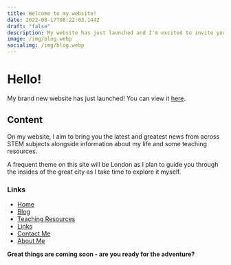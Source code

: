 ```yaml
---
title: Welcome to my website!
date: 2022-08-17T08:22:03.144Z
draft: "false"
description: My website has just launched and I'm excited to invite you along for the ride!
image: /img/blog.webp
socialimg: /img/blog.webp
---
```


# Hello!

My brand new website has just launched! You can view it [here](https://neoski.tk).

## Content

On my website, I aim to bring you the latest and greatest news from across STEM subjects alongside information about my life and some teaching resources.

A frequent theme on this site will be London as I plan to guide you through the insides of the great city as I take time to explore it myself.

### L﻿inks

- [Home](https://neoski.tk/)
- [Blog](https://neoski.tk/post)
- [Teaching Resources](https://neoski.tk/teach)
- [Links](https://neoski.tk/links)
- [Contact Me](https://neoski.tk/contact)
- [About Me](https://neoski.tk/about)

**Great things are coming soon - are you ready for the adventure?**
